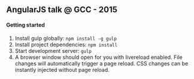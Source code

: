 ## AngularJS talk @ GCC - 2015

#### Getting started
1. Install gulp globally: `npm install -g gulp`
2. Install project dependencies: `npm install`
3. Start development server: `gulp`
4. A browser window should open for you with livereload enabled. File changes will automatically trigger a page reload. CSS changes can be instantly injected without page reload.
